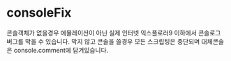 # consoleFix
콘솔객체가 없을경우 에뮬레이션이 아닌 실제 인터넷 익스플로러9 이하에서 콘솔로그 버그를 막을 수 있습니다. 막지 않고 콘솔을 쓸경우 모든 스크립팅은 중단되며 대체콘솔은 console.comment에 담겨있습니다.